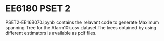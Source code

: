 # EE6180 PSET 2
PSET2-EE16B070.ipynb contains the relavant code to generate Maximum spanning Tree for the Alarm10k.csv dataset.The trees obtained by using different estimators is available as pdf files.

